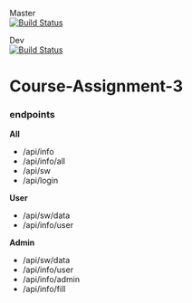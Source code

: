 Master  
[![Build Status](https://travis-ci.org/cph-ms782/Course-Assignment-3_Backend.svg?branch=master)](https://travis-ci.org/cph-ms782/Course-Assignment-3_Backend)  

Dev  
[![Build Status](https://travis-ci.org/cph-ms782/Course-Assignment-3_Backend.svg?branch=dev)](https://travis-ci.org/cph-ms782/Course-Assignment-3_Backend)  

# Course-Assignment-3  


### endpoints  

**All**  

 * /api/info  
 * /api/info/all  
 * /api/sw  
 * /api/login  

**User**  

 * /api/sw/data  
 * /api/info/user  

**Admin**  

 * /api/sw/data  
 * /api/info/user  
 * /api/info/admin  
 * /api/info/fill  
